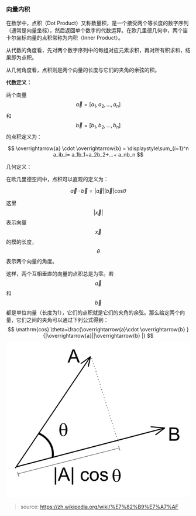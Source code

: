 ### 向量内积

在数学中，点积（Dot Product）又称数量积，是一个接受两个等长度的数字序列（通常是向量坐标），然后返回单个数字的代数运算。在欧几里德几何中，两个笛卡尔坐标向量的点积常称为内积（Inner Product）。

从代数的角度看，先对两个数字序列中的每组对应元素求积，再对所有积求和，结果即为点积。

从几何角度看，点积则是两个向量的长度与它们的夹角的余弦的积。

**代数定义：**

两个向量$$\overrightarrow{a}=[a_1, a_2, ..., a_n]$$和$$\overrightarrow{b}=[b_1, b_2, ..., b_n]$$的点积定义为：


$$
\overrightarrow{a} \cdot \overrightarrow{b} = \displaystyle\sum_{i=1}^n a_ib_i= a_1b_1+a_2b_2+...+ a_nb_n
$$


几何定义：

在欧几里德空间中，点积可以直观的定义为：


$$
\overrightarrow{a} \cdot \overrightarrow{b} =|\overrightarrow{a}||\overrightarrow{b} | \mathrm{cos}\theta
$$


这里$$|\overrightarrow{x}|$$表示向量$$\overrightarrow{x}$$的模的长度，$$\theta$$表示两个向量的角度。

这样，两个互相垂直的向量的点积总是为零。若$$\overrightarrow{a}$$和$$\overrightarrow{b}$$都是单位向量（长度为1），它们的点积就是它们的夹角的余弦。那么给定两个向量，它们之间的夹角可以通过下列公式得到：
$$
\mathrm{cos} \theta=\frac{\overrightarrow{a}\cdot \overrightarrow{b} }{|\overrightarrow{a}||\overrightarrow{b} |}
$$
![](/assets/Scalarproduct.gif)



> source: https://zh.wikipedia.org/wiki/%E7%82%B9%E7%A7%AF



